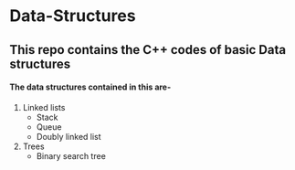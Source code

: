 # Data-Structures
## This repo contains the C++ codes of basic **Data structures**
#### The data structures contained in this are-
  1. Linked lists
      * Stack 
      * Queue 
      * Doubly linked list
  2. Trees
      * Binary search tree
